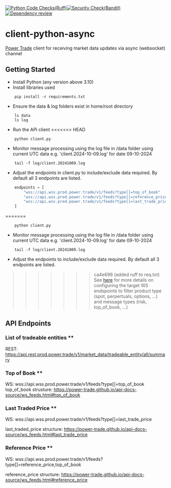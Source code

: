 [![Python Code Checks(Ruff)](https://github.com/laisee/client-python-async/actions/workflows/python-app.yml/badge.svg)](https://github.com/laisee/client-python-async/actions/workflows/python-app.yml)[![Security Check(Bandit)](https://github.com/laisee/client-python-async/actions/workflows/code-security.yml/badge.svg)](https://github.com/laisee/client-python-async/actions/workflows/code-security.yml)[![Dependency review](https://github.com/laisee/client-python-async/actions/workflows/dependency-review.yml/badge.svg)](https://github.com/laisee/client-python-async/actions/workflows/dependency-review.yml)
# client-python-async
[Power Trade](power.trade) client for receiving market data updates via async (websocket) channel

## Getting Started
 - Install Python (any version above 3.10)
 - Install libraries used
```shell 
    pip install -r requirements.txt
```
- Ensure the data & log folders exist in home/root directory
```shell
    ls data
    ls log
```
- Run the APi client
<<<<<<< HEAD
```shell
    python client.py
```
- Monitor message processing using the log file in /data folder using current UTC data e.g. 'client.2024-10-09.log' for date 09-10-2024
```shell
    tail -f log/client.20241009.log
```
- Adjust the endpoints in client.py to include/exclude data required. By default all 3 endpoints are listed.
```python
    endpoints = [
        "wss://api.wss.prod.power.trade/v1/feeds?type[]=top_of_book"
        "wss://api.wss.prod.power.trade/v1/feeds?type[]=reference_price",
        "wss://api.wss.prod.power.trade/v1/feeds?type[]=last_trade_price"
    ]
```
=======
```
    python client.py
```
- Monitor message processing using the log file in /data folder using current UTC data e.g. 'client.2024-10-09.log' for date 09-10-2024
```
    tail -f log/client.20241009.log
```
- Adjust the endpoints to include/exclude data required. By default all 3 endpoints are listed.
>>>>>>> ca4e698 (added ruff to req.txt)
See [here](https://power-trade.github.io/api-docs-source/ws_feeds.html#Market_Feeds_Connection_Parameters) for more details on configuring the target WS endspoints to filter product type (spot, perpertuals, options, ...) and message types (risk, top_of_book, ...)

## API Endpoints

### List of tradeable entities **
REST: https://api.rest.prod.power.trade/v1/market_data/tradeable_entity/all/summary

### Top of Book **
WS: wss://api.wss.prod.power.trade/v1/feeds?type[]=top_of_book
top_of_book strusture:
https://power-trade.github.io/api-docs-source/ws_feeds.html#top_of_book

### Last Traded Price **
WS: wss://api.wss.prod.power.trade/v1/feeds?type[]=last_trade_price

last_traded_price structure:
https://power-trade.github.io/api-docs-source/ws_feeds.html#last_trade_price

### Reference Price **
WS: wss://api.wss.prod.power.trade/v1/feeds?type[]=reference_price,top_of_book

reference_price structure:
https://power-trade.github.io/api-docs-source/ws_feeds.html#reference_price
